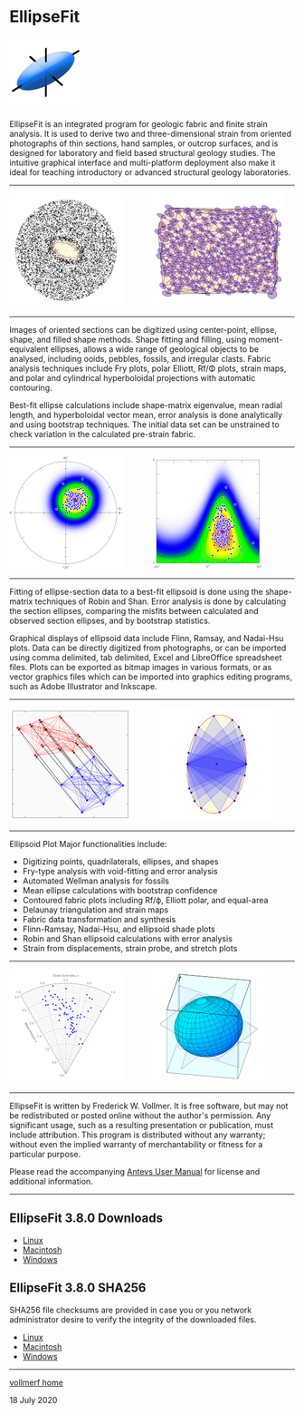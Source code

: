 # EllipseFit 
![EllipseFit](images/EllipseFitIcon_128.png)

EllipseFit is an integrated program for geologic fabric and finite strain analysis. It is used to derive two and three-dimensional strain from oriented photographs of thin sections, hand samples, or outcrop surfaces, and is designed for laboratory and field based structural geology studies. The intuitive graphical interface and multi-platform deployment also make it ideal for teaching introductory or advanced structural geology laboratories.

---

![Void](images/VoidFit_200.png) &nbsp; &nbsp; &nbsp; &nbsp; &nbsp; &nbsp;
![Map](images/StrainMap_200.png)

---

Images of oriented sections can be digitized using center-point, ellipse, shape, and filled shape methods. Shape fitting and filling, using moment-equivalent ellipses, allows a wide range of geological objects to be analysed, including ooids, pebbles, fossils, and irregular clasts. Fabric analysis techniques include Fry plots, polar Elliott, Rf/Φ plots, strain maps, and polar and cylindrical hyperboloidal projections with automatic contouring.

Best-fit ellipse calculations include shape-matrix eigenvalue, mean radial length, and hyperboloidal vector mean, error analysis is done analytically and using bootstrap techniques. The initial data set can be unstrained to check variation in the calculated pre-strain fabric.

---

![Polar](images/Polar_200.png) &nbsp; &nbsp; &nbsp; &nbsp; &nbsp; &nbsp;
![RPhi](images/RPhi_200.png)

---

Fitting of ellipse-section data to a best-fit ellipsoid is done using the shape-matrix techniques of Robin and Shan. Error analysis is done by calculating the section ellipses, comparing the misfits between calculated and observed section ellipses, and by bootstrap statistics.

Graphical displays of ellipsoid data include Flinn, Ramsay, and Nadai-Hsu plots. Data can be directly digitized from photographs, or can be imported using comma delimited, tab delimited, Excel and LibreOffice spreadsheet files. Plots can be exported as bitmap images in various formats, or as vector graphics files which can be imported into graphics editing programs, such as Adobe Illustrator and Inkscape.

---

![Displace](images/Displace_200.png) &nbsp; &nbsp; &nbsp; &nbsp; &nbsp; &nbsp;
![Wellman](images/Wellman_200.png)

---

Ellipsoid Plot Major functionalities include:

* Digitizing points, quadrilaterals, ellipses, and shapes
* Fry-type analysis with void-fitting and error analysis
* Automated Wellman analysis for fossils
* Mean ellipse calculations with bootstrap confidence
* Contoured fabric plots including Rf/ϕ, Elliott polar, and equal-area
* Delaunay triangulation and strain maps
* Fabric data transformation and synthesis
* Flinn-Ramsay, Nadai-Hsu, and ellipsoid shade plots
* Robin and Shan ellipsoid calculations with error analysis
* Strain from displacements, strain probe, and stretch plots

---

![Nadai](images/Nadai_200.png) &nbsp; &nbsp; &nbsp; &nbsp; &nbsp; &nbsp;
![Shade](images/Shade_200.png)

---

EllipseFit is written by Frederick W. Vollmer. It is free software, but may not be redistributed or posted online without the author's permission. Any significant usage, such as a resulting presentation or publication, must include attribution. This program is distributed without any warranty; without even the implied warranty of merchantability or fitness for a particular purpose. 

Please read the accompanying [Antevs User Manual](https://www.frederickvollmer.com/orient/download/Orient_User_Manual.pdf) for license and additional information.

---

## EllipseFit 3.8.0 Downloads

* [Linux](http://www.frederickvollmer.com/ellipsefit/download.php?file=EllipseFit_3.8.0_Lin.tgz)
* [Macintosh](http://www.frederickvollmer.com/ellipsefit/download.php?file=EllipseFit_3.8.0_Mac.dmg)
* [Windows](http://www.frederickvollmer.com/ellipsefit/download.php?file=EllipseFit_3.8.0_Win.zip) 

## EllipseFit 3.8.0 SHA256

SHA256 file checksums are provided in case you or you network administrator desire to verify the integrity of the downloaded files. 

* [Linux](http://www.frederickvollmer.com/ellipsefit/download.php?file=EllipseFit_3.8.0_Lin.tgz.sha256) 
* [Macintosh](http://www.frederickvollmer.com/ellipsefit/download.php?file=EllipseFit_3.8.0_Mac.dmg.sha256) 
* [Windows](http://www.frederickvollmer.com/ellipsefit/download.php?file=EllipseFit_3.8.0_Win.zip.sha256) 

--- 

[vollmerf home](../)

18 July 2020

